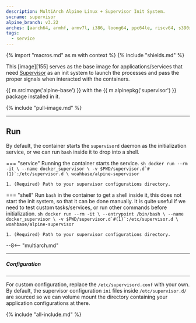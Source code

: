 ```yaml
---
description: MultiArch Alpine Linux + Supervisor Init System.
svcname: supervisor
alpine_branch: v3.22
arches: [aarch64, armhf, armv7l, i386, loong64, ppc64le, riscv64, s390x, x86_64]
tags:
  - service
---
```


{% import "macros.md" as m with context %}
{% include "shields.md" %}

This [image][155] serves as the base image for
applications/services that need [Supervisor][1] as an init system to
launch the processes and pass the proper signals when interacted
with the containers.

{{ m.srcimage('alpine-base') }} with the {{
m.alpinepkg('supervisor') }} package installed in it.

{% include "pull-image.md" %}

---
Run
---

By default, the container starts the `supervisord` daemon as the
initialization service, or we can run `bash` inside it to drop
into a shell.

=== "service"
    Running the container starts the service.
    ``` sh
    docker run --rm -it \
      --name docker_supervisor \
      -v $PWD/supervisor.d`#(1)`:/etc/supervisor.d \
    woahbase/alpine-supervisor
    ```

    1. (Required) Path to your supervisor configurations directory.

=== "shell"
    Run `bash` in the container to get a shell inside it, this does
    not start the init system, so that it can be done manually. It is
    quite useful if we need to test custom tasks/services, or run
    other commands before initialization.
    ``` sh
    docker run --rm -it \
      --entrypoint /bin/bash \
      --name docker_supervisor \
      -v $PWD/supervisor.d`#(1)`:/etc/supervisor.d \
    woahbase/alpine-supervisor
    ```

    1. (Required) Path to your supervisor configurations directory.

--8<-- "multiarch.md"

---
##### Configuration
---

For custom configuration, replace the `/etc/supervisord.conf` with
your own. By default, the supervisor configuration `ini` files
inside `/etc/supervisor.d/` are sourced so we can volume mount the
directory containing your application configurations at there.

[1]: http://supervisord.org/index.html

{% include "all-include.md" %}
